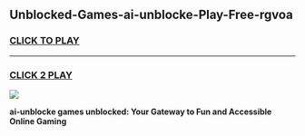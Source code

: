 
## Unblocked-Games-ai-unblocke-Play-Free-rgvoa
<h3>
<a href="https://premium76.site?title=ai-unblocke&ref=23A">CLICK TO PLAY</a></h3>
<hr>

<h3>
<a href="https://premium76.site?title=ai-unblocke&ref=23A">CLICK 2 PLAY</a>
  
</h3>

<a href="https://premium76.site?title=ai-unblocke&ref=23A"><img src="https://clearcache.store/games.png"></a>


**ai-unblocke games unblocked: Your Gateway to Fun and Accessible Online Gaming**
